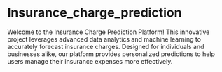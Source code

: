 # Insurance_charge_prediction
Welcome to the Insurance Charge Prediction Platform! This innovative project leverages advanced data analytics and machine learning to accurately forecast insurance charges. Designed for individuals and businesses alike, our platform provides personalized predictions to help users manage their insurance expenses more effectively.
